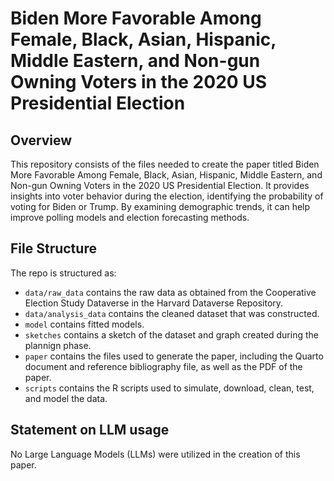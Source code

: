 # Biden More Favorable Among Female, Black, Asian, Hispanic, Middle Eastern, and Non-gun Owning Voters in the 2020 US Presidential Election

## Overview

This repository consists of the files needed to create the paper titled Biden More Favorable Among Female, Black, Asian, Hispanic, Middle Eastern, and Non-gun Owning Voters in the 2020 US Presidential Election. It provides insights into voter behavior during the election, identifying the probability of voting for Biden or Trump. By examining demographic trends, it can help improve polling models and election forecasting methods.  

## File Structure

The repo is structured as:

-   `data/raw_data` contains the raw data as obtained from the Cooperative Election Study Dataverse in the Harvard Dataverse Repository.
-   `data/analysis_data` contains the cleaned dataset that was constructed.
-   `model` contains fitted models. 
-   `sketches` contains a sketch of the dataset and graph created during the plannign phase.
-   `paper` contains the files used to generate the paper, including the Quarto document and reference bibliography file, as well as the PDF of the paper. 
-   `scripts` contains the R scripts used to simulate, download, clean, test, and model the data.


## Statement on LLM usage

No Large Language Models (LLMs) were utilized in the creation of this paper.
